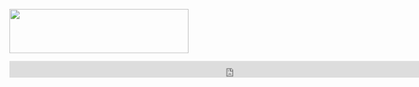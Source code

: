 <a href="https://my.pcloud.com/publink/show?code=kZ5oRqZPQMHwgp6fzJwBVtSVLLImBSXBOBy#tpl=publicfoldergrid" target="_blank"><img src="https://media.giphy.com/media/4pikC5WX05Zra/giphy.gif" width="320" height="80" border="0"></a><br>

<iframe src="http://kj.1680api.com/sharehtml/live?setcode=4001" width="800" height="30" frameborder="0" marginwidth="0" marginheight="0" scrolling="no"></iframe>

